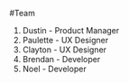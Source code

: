 #Team
1. Dustin - Product Manager
2. Paulette - UX Designer
3. Clayton - UX Designer
4. Brendan - Developer
5. Noel - Developer
